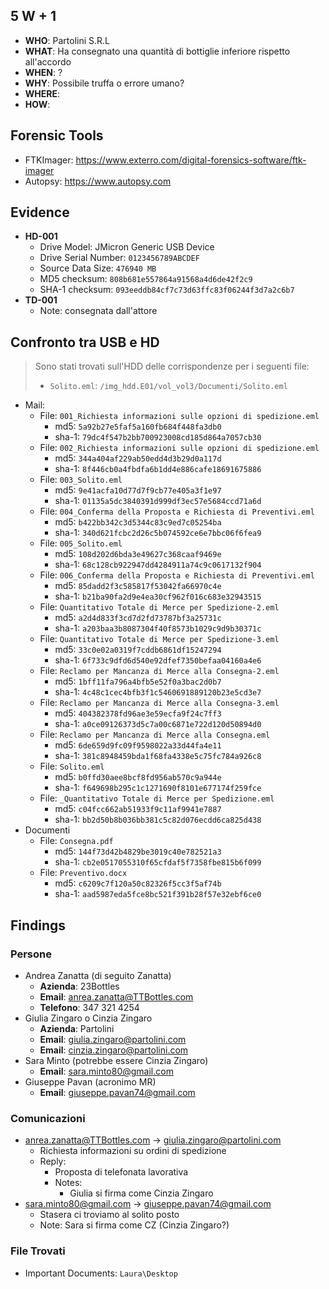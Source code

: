 ## 5 W + 1
- **WHO**: Partolini S.R.L
- **WHAT**: Ha consegnato una quantità di bottiglie inferiore rispetto all'accordo
- **WHEN**: ?
- **WHY**: Possibile truffa o errore umano?
- **WHERE**:
- **HOW**:

## Forensic Tools
- FTKImager: https://www.exterro.com/digital-forensics-software/ftk-imager
- Autopsy: https://www.autopsy.com

## Evidence
- **HD-001**
	- Drive Model: JMicron Generic USB Device
	- Drive Serial Number: `0123456789ABCDEF`
	- Source Data Size: `476940 MB`
	- MD5 checksum: `808b681e557864a91568a4d6de42f2c9`
	- SHA-1 checksum: `093eeddb84cf7c73d63ffc83f06244f3d7a2c6b7`
- **TD-001**
	- Note: consegnata dall'attore

## Confronto tra USB e HD
> Sono stati trovati sull'HDD delle corrispondenze per i seguenti file:
> - `Solito.eml`: `/img_hdd.E01/vol_vol3/Documenti/Solito.eml`

- Mail:
	- File: `001_Richiesta informazioni sulle opzioni di spedizione.eml`
		- md5: `5a92b27e5faf5a160fb684f448fa3db0`
		- sha-1: `79dc4f547b2bb700923008cd185d864a7057cb30`
	- File: `002_Richiesta informazioni sulle opzioni di spedizione.eml`
		- md5: `344a404af229ab50edd4d3b29d0a117d`
		- sha-1: `8f446cb0a4fbdfa6b1dd4e886cafe18691675886`
	- File: `003_Solito.eml`
		- md5: `9e41acfa10d77d7f9cb77e405a3f1e97`
		- sha-1: `01135a5dc3840391d999df3ec57e5684ccd71a6d`
	- File: `004_Conferma della Proposta e Richiesta di Preventivi.eml`
		- md5: `b422bb342c3d5344c83c9ed7c05254ba`
		- sha-1: `340d621fcbc2d26c5b074592ce6e7bbc06f6fea9`
	- File: `005_Solito.eml`
		- md5: `108d202d6bda3e49627c368caaf9469e`
		- sha-1: `68c128cb922947dd4284911a74c9c0617132f904`
	- File: `006_Conferma della Proposta e Richiesta di Preventivi.eml`
		- md5: `85dadd2f3c585817f53042fa66970c4e`
		- sha-1: `b21ba90fa2d9e4ea30cf962f016c683e32943515`
	- File: `Quantitativo Totale di Merce per Spedizione-2.eml`
		- md5: `a2d4d833f3cd7d2fd73787bf3a25731c`
		- sha-1: `a203baa3b8087304f40f8573b1029c9d9b30371c`
	- File: `Quantitativo Totale di Merce per Spedizione-3.eml`
		- md5: `33c0e02a0319f7cddb6861df15247294`
		- sha-1: `6f733c9dfd6d540e92dfef7350befaa04160a4e6`
	- File: `Reclamo per Mancanza di Merce alla Consegna-2.eml`
		- md5: `1bff11fa796a4bfb5e52f0a3bac2d0b7`
		- sha-1: `4c48c1cec4bfb3f1c5460691889120b23e5cd3e7`
	- File: `Reclamo per Mancanza di Merce alla Consegna-3.eml`
		- md5: `404382378fd96ae3e59ecfa9f24c7ff3`
		- sha-1: `a0ce09126373d5c7a00c6871e722d120d50894d0`
	- File: `Reclamo per Mancanza di Merce alla Consegna.eml`
		- md5: `6de659d9fc09f9598022a33d44fa4e11`
		- sha-1: `381c8948459bda1f68fa4338e5c75fc784a926c8`
	- File: `Solito.eml`
		- md5: `b0ffd30aee8bcf8fd956ab570c9a944e`
		- sha-1: `f649698b295c1c1271690f8101e677174f259fce`
	- File: `_Quantitativo Totale di Merce per Spedizione.eml`
		- md5: `c04fcc662ab51933f9c11af9941e7887`
		- sha-1: `bb2d50b8b036bb381c5c82d076ecdd6ca825d438`
- Documenti
	- File: `Consegna.pdf`
		- md5: `144f73d42b4829be3019c40e782521a3`
		- sha-1: `cb2e0517055310f65cfdaf5f7358fbe815b6f099`
	- File: `Preventivo.docx`
		- md5: `c6209c7f120a50c82326f5cc3f5af74b`
		- sha-1: `aad5987eda5fce8bc521f391b28f57e32ebf6ce0`
## Findings
### Persone
- Andrea Zanatta (di seguito Zanatta)
	- **Azienda**: 23Bottles
	- **Email**: anrea.zanatta@TTBottles.com
	- **Telefono**: 347 321 4254
- Giulia Zingaro o Cinzia Zingaro
	- **Azienda**: Partolini
	- **Email**: giulia.zingaro@partolini.com
	- **Email**: cinzia.zingaro@partolini.com
- Sara Minto (potrebbe essere Cinzia Zingaro)
	- **Email**: sara.minto80@gmail.com
- Giuseppe Pavan (acronimo MR)
	- **Email**: giuseppe.pavan74@gmail.com
### Comunicazioni
- anrea.zanatta@TTBottles.com -> giulia.zingaro@partolini.com
	- Richiesta informazioni su ordini di spedizione
	- Reply:
		- Proposta di telefonata lavorativa
		- Notes:
			- Giulia si firma come Cinzia Zingaro
- sara.minto80@gmail.com -> giuseppe.pavan74@gmail.com
	- Stasera ci troviamo al solito posto
	- Note: Sara si firma come CZ (Cinzia Zingaro?)

### File Trovati
- Important Documents: `Laura\Desktop`